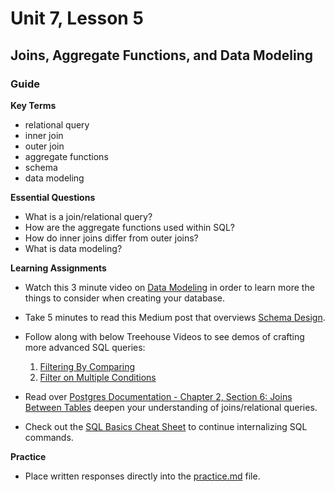 # Unit 7, Lesson 5

## Joins, Aggregate Functions, and Data Modeling

### Guide

**Key Terms**

- relational query
- inner join
- outer join
- aggregate functions
- schema
- data modeling

**Essential Questions**

- What is a join/relational query?
- How are the aggregate functions used within SQL?
- How do inner joins differ from outer joins?
- What is data modeling?

**Learning Assignments**

- Watch this 3 minute video on [Data Modeling](https://teamtreehouse.com/library/planning-the-database) in order to learn more the things to consider when creating your database.

- Take 5 minutes to read this Medium post that overviews [Schema Design](https://medium.com/@kimtnguyen/relational-database-schema-design-overview-70e447ff66f9).

- Follow along with below Treehouse Videos to see demos of crafting more advanced SQL queries:

  1. [Filtering By Comparing](https://teamtreehouse.com/library/filtering-by-comparing-values)
  2. [Filter on Multiple Conditions](https://teamtreehouse.com/library/filtering-on-more-than-one-condition)

- Read over [Postgres Documentation - Chapter 2, Section 6: Joins Between Tables](https://www.postgresql.org/docs/8.3/tutorial-join.html) deepen your understanding of joins/relational queries.

- Check out the [SQL Basics Cheat Sheet](https://github.com/treehouse/cheatsheets/blob/master/sql_basics/cheatsheet.md) to continue internalizing SQL commands.

**Practice**

- Place written responses directly into the [practice.md](practice/practice.md) file.
